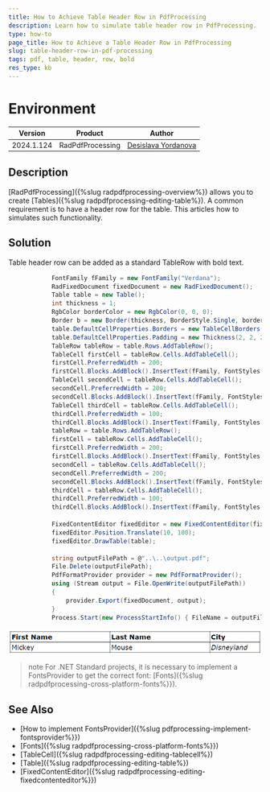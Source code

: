 ```yaml
---
title: How to Achieve Table Header Row in PdfProcessing
description: Learn how to simulate table header row in PdfProcessing.
type: how-to
page_title: How to Achieve a Table Header Row in PdfProcessing
slug: table-header-row-in-pdf-processing
tags: pdf, table, header, row, bold
res_type: kb
---
```

# Environment

| Version | Product | Author | 
| --- | --- | ---- | 
| 2024.1.124 | RadPdfProcessing |[Desislava Yordanova](https://www.telerik.com/blogs/author/desislava-yordanova)| 

## Description

[RadPdfProcessing]({%slug radpdfprocessing-overview%}) allows you to create [Tables]({%slug radpdfprocessing-editing-table%}). A common requirement is to have a header row for the table. This articles how to simulates such functionality.

## Solution
Table header row can be added as a standard TableRow with bold text. 

```csharp        
            FontFamily fFamily = new FontFamily("Verdana");
            RadFixedDocument fixedDocument = new RadFixedDocument();
            Table table = new Table();
            int thickness = 1;
            RgbColor borderColor = new RgbColor(0, 0, 0);
            Border b = new Border(thickness, BorderStyle.Single, borderColor);
            table.DefaultCellProperties.Borders = new TableCellBorders(b, b, b, b);
            table.DefaultCellProperties.Padding = new Thickness(2, 2, 2, 2);
            TableRow tableRow = table.Rows.AddTableRow();
            TableCell firstCell = tableRow.Cells.AddTableCell();
            firstCell.PreferredWidth = 200;
            firstCell.Blocks.AddBlock().InsertText(fFamily, FontStyles.Normal, FontWeights.Bold, "First Name");
            TableCell secondCell = tableRow.Cells.AddTableCell();
            secondCell.PreferredWidth = 200;
            secondCell.Blocks.AddBlock().InsertText(fFamily, FontStyles.Normal, FontWeights.Bold, "Last Name");
            TableCell thirdCell = tableRow.Cells.AddTableCell();
            thirdCell.PreferredWidth = 100;
            thirdCell.Blocks.AddBlock().InsertText(fFamily, FontStyles.Normal, FontWeights.Bold, "City");
            tableRow = table.Rows.AddTableRow();
            firstCell = tableRow.Cells.AddTableCell();
            firstCell.PreferredWidth = 200;
            firstCell.Blocks.AddBlock().InsertText(fFamily, FontStyles.Normal, FontWeights.Normal, "Mickey");
            secondCell = tableRow.Cells.AddTableCell();
            secondCell.PreferredWidth = 200;
            secondCell.Blocks.AddBlock().InsertText(fFamily, FontStyles.Normal, FontWeights.Normal, "Mouse");
            thirdCell = tableRow.Cells.AddTableCell();
            thirdCell.PreferredWidth = 100;
            thirdCell.Blocks.AddBlock().InsertText(fFamily, FontStyles.Italic, FontWeights.Normal, "Disneyland");

            FixedContentEditor fixedEditor = new FixedContentEditor(fixedDocument.Pages.AddPage());
            fixedEditor.Position.Translate(10, 100);
            fixedEditor.DrawTable(table);

            string outputFilePath = @"..\..\output.pdf";
            File.Delete(outputFilePath);
            PdfFormatProvider provider = new PdfFormatProvider();
            using (Stream output = File.OpenWrite(outputFilePath))
            {
                provider.Export(fixedDocument, output);
            }
            Process.Start(new ProcessStartInfo() { FileName = outputFilePath, UseShellExecute = true });

```

![Table Row Header](images/pdf-table-header-row.png)    

>note For .NET Standard projects, it is necessary to implement a FontsProvider to get the correct font: [Fonts]({%slug radpdfprocessing-cross-platform-fonts%}}).

## See Also

* [How to implement FontsProvider]({%slug pdfprocessing-implement-fontsprovider%}})
* [Fonts]({%slug radpdfprocessing-cross-platform-fonts%}})
* [TableCell]({%slug radpdfprocessing-editing-tablecell%})
* [Table]({%slug radpdfprocessing-editing-table%})
* [FixedContentEditor]({%slug radpdfprocessing-editing-fixedcontenteditor%}})
